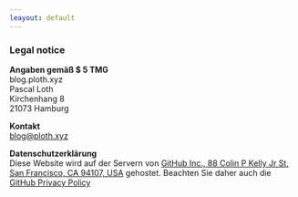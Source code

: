 ```yaml
---
leayout: default
---
```


### Legal notice
**Angaben gemäß $ 5 TMG**  
blog.ploth.xyz  
Pascal Loth  
Kirchenhang 8  
21073 Hamburg  

**Kontakt**  
blog@ploth.xyz

**Datenschutzerklärung**  
Diese Website wird auf der Servern von <a href="https://github.com/">GitHub Inc., 88 Colin P Kelly Jr St, San
Francisco, CA 94107, USA</a> gehostet. Beachten Sie daher auch die <a href="https://help.github.com/articles/github-privacy-statement/">GitHub Privacy Policy</a>


